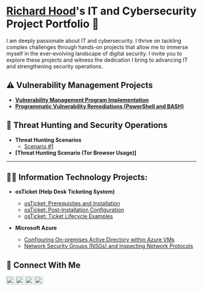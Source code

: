 # <a href="https://www.linkedin.com/in/richard-hood-jr/">Richard Hood</a>'s IT and Cybersecurity Project Portfolio 🔐

I am deeply passionate about IT and cybersecurity. I thrive on tackling complex challenges through hands-on projects that allow me to immerse myself in the ever-evolving landscape of digital security. I invite you to explore these projects and witness the dedication I bring to advancing IT and strengthening security operations.


## ⚠️ Vulnerability Management Projects

- **[Vulnerability Management Program Implementation](https://github.com/Rhood92/vulnerability-management-program)**
- **[Programmatic Vulnerability Remediations (PowerShell and BASH)](https://github.com/Rhood92/Programmatic-Vulnerability-Remediations)**
 
## 🚨 Threat Hunting and Security Operations

- **Threat Hunting Scenarios**
  - [Scenario #1](https://github.com/Rhood92/threat-hunting-scenario1)
- **[Threat Hunting Scenario (Tor Browser Usage)]**

<hr/>

<h2>👨‍💻 Information Technology Projects:</h2>

- <b>osTicket (Help Desk Ticketing System)</b>
  - [osTicket: Prerequisites and Installation](https://github.com/Rhood92/osticket-prereqs)
  - [osTicket: Post-Installation Configuration](https://github.com/Rhood92/post-install-config)
  - [osTicket: Ticket Lifecycle Examples](https://github.com/Rhood92/ticket-lifecycle)
    
- <b>Microsoft Azure</b>
  - [Configuring On-premises Active Directory within Azure VMs](https://github.com/Rhood92/configure-ad)
  - [Network Security Groups (NSGs) and Inspecting Network Protocols](https://github.com/Rhood92/azure-network-protocols)



## 🤳 Connect With Me

[<img align="left" alt="___________ | YouTube" width="22px" src="https://cdn.jsdelivr.net/npm/simple-icons@v3/icons/youtube.svg" />][youtube]
[<img align="left" alt="___________ | Twitter" width="22px" src="https://cdn.jsdelivr.net/npm/simple-icons@v3/icons/twitter.svg" />][twitter]
[<img align="left" alt="richard-hood-jr| LinkedIn" width="22px" src="https://cdn.jsdelivr.net/npm/simple-icons@v3/icons/linkedin.svg" />][linkedin]
[<img align="left" alt="___________ | Instagram" width="22px" src="https://cdn.jsdelivr.net/npm/simple-icons@v3/icons/instagram.svg" />][instagram]

[twitter]: https://twitter.com/___________
[youtube]: https://www.youtube.com/c/___________
[instagram]: https://www.instagram.com/___________
[linkedin]: https://linkedin.com/in/richard-hood-jr

<!--
<img width="35" alt="image" src="https://github.com/user-attachments/assets/2f41c7cd-5ea8-4475-b451-a37161b6c3fb"> 
<img width="35" alt="image" src="https://github.com/user-attachments/assets/77649969-9910-4994-8b96-74a116cfb2a8">
-->
